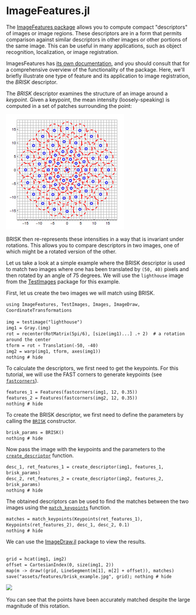 # ImageFeatures.jl

The [ImageFeatures package](https://github.com/JuliaImages/ImageFeatures.jl)
allows you to compute compact "descriptors" of images or image regions.  These
descriptors are in a form that permits comparison against similar
descriptors in other images or other portions of the same image. This
can be useful in many applications, such as object recognition,
localization, or image registration.

ImagesFeatures has [its own documentation](http://juliaimages.github.io/ImageFeatures.jl/latest/index.html), and you should consult that for a comprehensive overview of the functionality of the package. Here, we'll briefly illustrate one type of feature and its application to image registration, the *BRISK* descriptor.

The *BRISK* descriptor examines the structure of an image around a
*keypoint*. Given a keypoint, the mean intensity (loosely-speaking) is
computed in a set of patches surrounding the point:

![BRISK Sampling Pattern](assets/features/brisk_pattern.png)

BRISK then re-represents these intensities in a way that is invariant
under rotations. This allows you to compare descriptors in two images,
one of which might be a rotated version of the other.

Let us take a look at a simple example where the BRISK descriptor is
used to match two images where one has been translated by `(50, 40)`
pixels and then rotated by an angle of 75 degrees. We will use the
`lighthouse` image from the
[TestImages](https://github.com/JuliaImages/TestImages.jl) package for
this example.

First, let us create the two images we will match using BRISK.

```@example 3
using ImageFeatures, TestImages, Images, ImageDraw, CoordinateTransformations

img = testimage("lighthouse")
img1 = Gray.(img)
rot = recenter(RotMatrix(5pi/6), [size(img1)...] .÷ 2)  # a rotation around the center
tform = rot ∘ Translation(-50, -40)
img2 = warp(img1, tform, axes(img1))
nothing # hide
```

To calculate the descriptors, we first need to get the keypoints. For this tutorial, we will use the FAST corners to generate keypoints (see [`fastcorners`](@ref)).

```@example 3
features_1 = Features(fastcorners(img1, 12, 0.35))
features_2 = Features(fastcorners(img2, 12, 0.35))
nothing # hide
```

To create the BRISK descriptor, we first need to define the parameters by calling the [`BRISK`](@ref) constructor.

```@example 3
brisk_params = BRISK()
nothing # hide
```

Now pass the image with the keypoints and the parameters to the [`create_descriptor`](@ref) function.

```@example 3
desc_1, ret_features_1 = create_descriptor(img1, features_1, brisk_params)
desc_2, ret_features_2 = create_descriptor(img2, features_2, brisk_params)
nothing # hide
```

The obtained descriptors can be used to find the matches between the two images using the [`match_keypoints`](@ref) function.

```@example 3
matches = match_keypoints(Keypoints(ret_features_1), Keypoints(ret_features_2), desc_1, desc_2, 0.1)
nothing # hide
```

We can use the [ImageDraw.jl](https://github.com/JuliaImages/ImageDraw.jl) package to view the results.

```@example 3

grid = hcat(img1, img2)
offset = CartesianIndex(0, size(img1, 2))
map(m -> draw!(grid, LineSegment(m[1], m[2] + offset)), matches)
save("assets/features/brisk_example.jpg", grid); nothing # hide

```

![](assets/features/brisk_example.jpg)

You can see that the points have been accurately matched despite the
large magnitude of this rotation.

